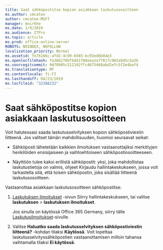 ```yaml
---
title: Saat sähköpostitse kopion asiakkaan laskutusosoitteen
ms.author: cmcatee
author: cmcatee-MSFT
manager: mnirkhe
ms.date: 1/9/2019
ms.audience: ITPro
ms.topic: article
ms.prod: office-online-server
ROBOTS: NOINDEX, NOFOLLOW
localization_priority: Normal
ms.assetid: fe76166c-afd2-4c99-b565-bc93ed6b84e3
ms.openlocfilehash: fa366278bf6d41f08eea1a77817c902a945c5a3b
ms.sourcegitcommit: 9d78905c512192ffc4675468abd2efc5f2e4baf4
ms.translationtype: MT
ms.contentlocale: fi-FI
ms.lasthandoff: 04/23/2019
ms.locfileid: "32388232"
---
```

# <a name="receive-copy-of-your-billing-statement-in-email"></a>Saat sähköpostitse kopion asiakkaan laskutusosoitteen
Voit halutessasi saada laskutusselvityksen kopion sähköpostiviestin liitteenä. Jos valitset tämän mahdollisuuden, huomioi seuraavat seikat:
  
- Sähköposti lähetetään kaikkien ilmoituksen vastaanottajiksi merkittyjen henkilöiden ensisijaiseen ja vaihtoehtoiseen sähköpostiosoitteeseen.
    
- Näyttöön tulee kaksi erillistä sähköpostit: yksi, joka mahdollistaa laskutustietoja on valmis, ohjeet Kirjaudu hallintakeskukseen, jossa voit tarkastella sitä, että toisen sähköpostin, joka sisältää liitteenä laskutusosoitteen.
    
Vastaanottaa asiakkaan laskutusosoitteen sähköpostitse:
  
1. [Laskutuksen ilmoitukset](https://go.microsoft.com/fwlink/p/?linkid=853212) -sivun Siirry hallintakeskukseen, tai valitse **laskutuksen** \> **laskutuksen ilmoitukset**.
    
    Jos sinulla on käytössä Office 365 Germany, siirry tälle [Laskutusilmoitukset](https://go.microsoft.com/fwlink/p/?linkid=853213)-sivulle. 
    
2. Valitse **Haluatko saada laskutusselvityksen sähköpostiviestin liitteenä?** -kohdan tilaksi **Käytössä**. Voit lopettaa laskutusselvityssähköpostien vastaanottamisen milloin tahansa vaihtamalla tilaksi **Ei käytössä**.
    

